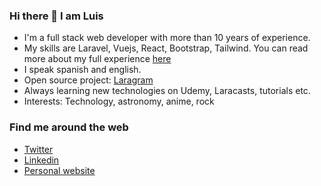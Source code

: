 ### Hi there 👋 I am Luis 

* I'm a full stack web developer with more than 10 years of experience.
* My skills are Laravel, Vuejs, React, Bootstrap, Tailwind. You can read more about my full experience [here](https://github.com/lupanvi/lupanvi/blob/master/EXPERIENCE.md)
* I speak spanish and english.
* Open source project: [Laragram](https://github.com/lupanvi/laragram)
* Always learning new technologies on Udemy, Laracasts, tutorials etc.
* Interests: Technology, astronomy, anime, rock

### Find me around the web

* [Twitter](https://twitter.com/lupanvi)
* [Linkedin](https://www.linkedin.com/in/luis-p-5b534946)
* [Personal website](http://www.luispantadeveloper.com)
